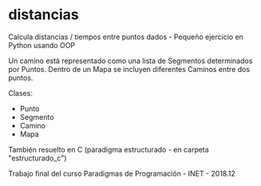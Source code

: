 # distancias
Calcula distancias / tiempos entre puntos dados - Pequeño ejercicio en Python usando OOP

Un camino está representado como una lista de Segmentos determinados por Puntos.
Dentro de un Mapa se incluyen diferentes Caminos entre dos puntos.

Clases:

- Punto
- Segmento
- Camino
- Mapa

También resuelto en C (paradigma estructurado - en carpeta "estructurado_c") 



Trabajo final del curso Paradigmas de Programación - INET - 2018.12
